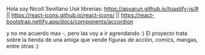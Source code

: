 Hola soy Nicoll Sevillano
Usé librerias:
https://apvarun.github.io/toastify-js/# ||
https://react-icons.github.io/react-icons/ ||
https://react-bootstrap.netlify.app/docs/components/accordion

y no me acuerdo mas *-*, pero las voy a ir agrendando :)
El proyecto trata sobre la tienda de una amiga que vende figuras de acción, comics, mangas, entre otras :)
